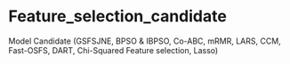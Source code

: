 # Feature_selection_candidate
Model Candidate (GSFSJNE, BPSO &amp; IBPSO, Co-ABC, mRMR, LARS, CCM, Fast-OSFS, DART, Chi-Squared Feature selection, Lasso)
